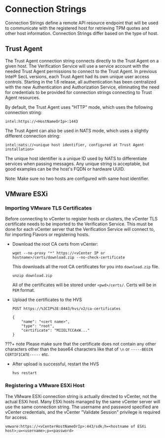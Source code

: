 # Connection Strings

Connection Strings define a remote API resource endpoint that will be
used to communicate with the registered host for retrieving TPM quotes
and other host information. Connection Strings differ based on the type
of host.

## Trust Agent

The Trust Agent connection string connects directly to the Trust Agent
on a given host. The Verification Service will use a service account
with the needed Trust Agent permissions to connect to the Trust Agent.
In previous Intel® SecL versions, each Trust Agent had its own unique
user access controls. Starting in the 1.6 release, all authentication
has been centralized with the new Authentication and Authorization
Service, eliminating the need for credentials to be provided for
connection strings connecting to Trust Agent resources.

By default, the Trust Agent uses "HTTP" mode, which uses the following connection string:

`intel:https://<HostNameOrIp>:1443`

The Trust Agent can also be used in NATS mode, which uses a slightly different connection string:

```
intel:nats://<unique host identifier, configured at Trust Agent installation>
```

The unique host identifier is a unique ID used by NATS to differentiate services when passing messages.  Any unique string is acceptable, but good examples can be the host's FQDN or hardware UUID.

Note: Make sure no two hosts are configured with same host identifier.

## VMware ESXi

### Importing VMware TLS Certificates

Before connecting to vCenter to register hosts or clusters, the vCenter TLS certificate needs to be imported to the Verification Service.  This must be done for each vCenter server that the Verification Service will connect to, for importing Flavors or registering hosts.

* Download the root CA certs from vCenter:

   ```shell
   wget --no-proxy "*" https://<vCenter IP or hostname>/certs/download.zip --no-check-certificate
   ```

   This downloads all the root CA certificates for you into `download.zip` file.

   ```shell
   unzip download.zip
   ```

   All of the certificates will be stored under `<pwd>/certs/`. Certs will be in `PEM` format.



* Upload the certificates to the HVS

   ```http
   POST https://%3CIP%3E:8443/hvs/v2/ca-certificates

   {
       "name": "<cert name>",
       "type": "root",
       "certificate": "MIIELTCCAxW..."
   }
   ```

???+ note 
    Please make sure that the certificate does not contain any other characters other than the base64 characters like that of `\n` or `-----BEGIN CERTIFICATE-----` etc.



* After upload is successful, restart the HVS

   ```shell
   hvs restart
   ```

### Registering a VMware ESXi Host

The VMware ESXi connection string is actually directed to vCenter, not
the actual ESXi host. Many ESXi hosts managed by the same vCenter server
will use the same connection string. The username and password specified
are vCenter credentials, and the vCenter "Validate Session" privilege is
required for access.

```shell
vmware:https://<vCenterHostNameOrIp>:443/sdk;h=<hostname of ESXi host>;u=<username>;p=<password>
```
